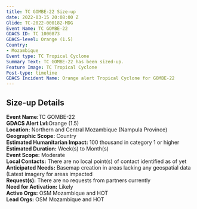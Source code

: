 ```yaml
---
title: TC GOMBE-22 Size-up
date: 2022-03-15 20:08:00 Z
Glide: TC-2022-000182-MDG
Event Name: TC GOMBE-22
GDACS ID: TC 1000873
GDACS-level: Orange (1.5)
Country:
- Mozambique
Event type: TC Tropical Cyclone
Summary Text: TC GOMBE-22 has been sized-up.
Feature Image: TC Tropical Cyclone
Post-type: timeline
GDACS Incident Name: Orange alert Tropical Cyclone for GOMBE-22
---
```


<h2>Size-up Details</h2>

<strong>Event Name:</strong>TC GOMBE-22<br>
<strong>GDACS Alert Lvl:</strong>Orange (1.5)<br>
<strong>Location:</strong> Northern and Central Mozambique (Nampula Province)<br>
<strong>Geographic Scope:</strong> Country<br>
<strong>Estimated Humanitarian Impact:</strong> 100 thousand in category 1 or higher<br>
<strong>Estimated Duration:</strong> Week(s) to Month(s)<br>
<strong>Event Scope:</strong> Moderate<br>
<strong>Local Contacts:</strong> There are no local point(s) of contact identified as of yet<br>
<strong>Anticipated Needs:</strong> Basemap creation in areas lacking any geospatial data (Latest imagery for areas impacted<br>
<strong>Request(s):</strong> There are no requests from partners currently<br>
<strong>Need for Activation:</strong> Likely<br>
<strong>Active Orgs:</strong> OSM Mozambique and HOT  <br>
<strong>Lead Orgs:</strong> OSM Mozambique and HOT <br>
